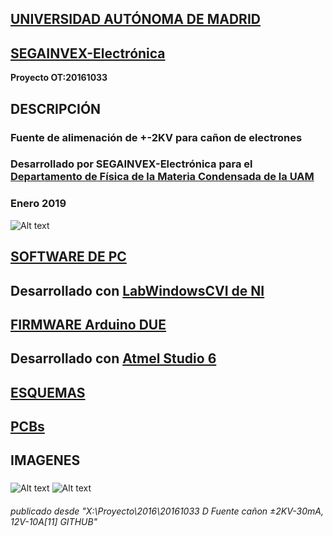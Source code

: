 ## [UNIVERSIDAD AUTÓNOMA DE MADRID](https://www.uam.es/UAM/Home.htm?language=es)
## [SEGAINVEX-Electrónica](https://www.uam.es/uam/segainvex)
**Proyecto OT:20161033**
## DESCRIPCIÓN
### Fuente de alimenación de +-2KV para cañon de electrones 
### Desarrollado por SEGAINVEX-Electrónica para el [Departamento de Física de la Materia Condensada de la UAM](https://www.fmc.uam.es/research/nano-spm-lab/)
### Enero 2019
![Alt text](https://github.com/SEGAINVEX-ELECTRONICA/Fuente-de-2KV-para-haz-de-electrones/blob/master/Imagenes/fuente_1.jpg "Fuente")

## [SOFTWARE DE PC](https://github.com/SEGAINVEX-ELECTRONICA/Fuente-de-2KV-para-haz-de-electrones/blob/master/software/software.zip)
## Desarrollado con [LabWindowsCVI de NI](https://www.ni.com/es-es.html)

## [FIRMWARE Arduino DUE](https://github.com/SEGAINVEX-ELECTRONICA/Fuente-de-2KV-para-haz-de-electrones/blob/master/firmware/firmware.zip)
## Desarrollado con [Atmel Studio 6](https://www.microchip.com/en-us/development-tools-tools-and-software/avr-and-sam-downloads-archive)
    
## [ESQUEMAS](https://github.com/SEGAINVEX-ELECTRONICA/Fuente-de-2KV-para-haz-de-electrones/blob/master/esquemas/)

## [PCBs](https://github.com/SEGAINVEX-ELECTRONICA/Fuente-de-2KV-para-haz-de-electrones/blob/master/pcbs/)
### 
## IMAGENES 
###
![Alt text](https://github.com/SEGAINVEX-ELECTRONICA/Fuente-de-2KV-para-haz-de-electrones/blob/master/Imagenes/fuente_2.jpg " ")
![Alt text](https://github.com/SEGAINVEX-ELECTRONICA/Fuente-de-2KV-para-haz-de-electrones/blob/master/Imagenes/fuente_3.jpg " ")

###### publicado desde "X:\Proyecto\2016\20161033 D Fuente cañon ±2KV-30mA, 12V-10A\[11] GITHUB"
